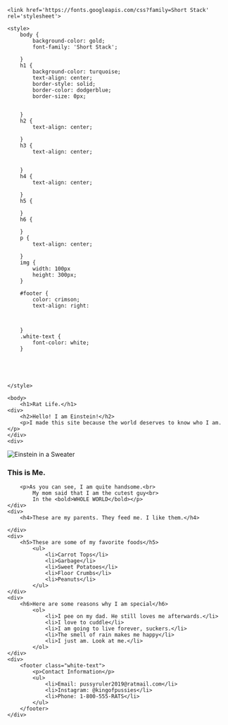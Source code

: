 

<html>

	<link href='https://fonts.googleapis.com/css?family=Short Stack' rel='stylesheet'>

	<style>
		body {
			background-color: gold;
			font-family: 'Short Stack';

		}
		h1 {
			background-color: turquoise;
			text-align: center;
			border-style: solid;
			border-color: dodgerblue;
			border-size: 0px;


		}
		h2 {
			text-align: center;

		}
		h3 {
			text-align: center;


		}
		h4 {
			text-align: center;

		}
		h5 {

		}
		h6 {

		}
		p {
			text-align: center;

		}
		img {
			width: 100px
			height: 300px;
		}

		#footer {
			color: crimson;
			text-align: right:
			


		}
		.white-text {
			font-color: white;
		}
		




	</style>
	
	<body>
		<h1>Rat Life.</h1>
	<div>
		<h2>Hello! I am Einstein!</h2>
		<p>I made this site because the world deserves to know who I am.</p>
	</div>
	<div>
		
<img src="https://user-images.githubusercontent.com/66884842/85630898-81ccc980-b642-11ea-91f7-feb1de9ce15b.png" alt="Einstein in a Sweater"/>
		<h3>This is Me.</h3>
		
		<p>As you can see, I am quite handsome.<br>
			My mom said that I am the cutest guy<br>
			In the <bold>WHOLE WORLD</bold></p>
	</div>
	<div>
		<h4>These are my parents. They feed me. I like them.</h4>
		
	</div>
	<div>
		<h5>These are some of my favorite foods</h5>
			<ul>
				<li>Carrot Tops</li>
				<li>Garbage</li>
				<li>Sweet Potatoes</li>
				<li>Floor Crumbs</li>
				<li>Peanuts</li>
			</ul>
	</div>
	<div>
		<h6>Here are some reasons why I am special</h6>
			<ol>
				<li>I pee on my dad. He still loves me afterwards.</li>
				<li>I love to cuddle</li>
				<li>I am going to live forever, suckers.</li>
				<li>The smell of rain makes me happy</li>
				<li>I just am. Look at me.</li>
			</ol>
	</div>
	<div>
		<footer class="white-text">
			<p>Contact Information</p>
			<ul>
				<li>Email: pussyruler2019@ratmail.com</li>
				<li>Instagram: @kingofpussies</li>
				<li>Phone: 1-800-555-RATS</li>
			</ul>
		</footer>
	</div>
</body>
</html>



















